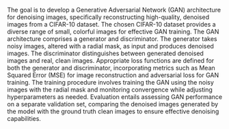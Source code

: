 The goal is to develop a Generative Adversarial Network (GAN) architecture for denoising images, specifically reconstructing high-quality, denoised images from a CIFAR-10 dataset. The chosen CIFAR-10 dataset provides a diverse range of small, colorful images for effective GAN training. The GAN architecture comprises a generator and discriminator. The generator takes noisy images, altered with a radial mask, as input and produces denoised images. The discriminator distinguishes between generated denoised images and real, clean images. Appropriate loss functions are defined for both the generator and discriminator, incorporating metrics such as Mean Squared Error (MSE) for image reconstruction and adversarial loss for GAN training. The training procedure involves training the GAN using the noisy images with the radial mask and monitoring convergence while adjusting hyperparameters as needed. Evaluation entails assessing GAN performance on a separate validation set, comparing the denoised images generated by the model with the ground truth clean images to ensure effective denoising capabilities.
